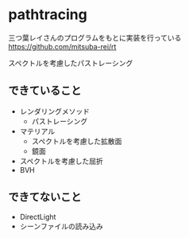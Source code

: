 # pathtracing

三つ葉レイさんのプログラムをもとに実装を行っている
https://github.com/mitsuba-rei/rt

スペクトルを考慮したパストレーシング

## できていること

 - レンダリングメソッド
   - パストレーシング
 - マテリアル
   - スペクトルを考慮した拡散面 
   - 鏡面
 - スペクトルを考慮した屈折
 - BVH
 
## できてないこと
 - DirectLight
 - シーンファイルの読み込み

